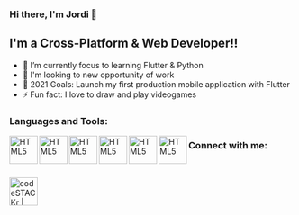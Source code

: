 ### Hi there, I'm Jordi 👋
## I'm a Cross-Platform & Web Developer!!

- 🎯 I’m currently focus to learning Flutter & Python 
- 👔 I'm looking to new opportunity of work
- 🥅 2021 Goals: Launch my first production mobile application with Flutter
- ⚡ Fun fact: I love to draw and play videogames

### Languages and Tools:

<img align="left" alt="HTML5" width="50px" src="https://cdn.jsdelivr.net/npm/simple-icons@3.13.0/icons/flutter.svg" />
<img align="left" alt="HTML5" width="50px" src="https://cdn.jsdelivr.net/npm/simple-icons@3.13.0/icons/python.svg" />

<img align="left" alt="HTML5" width="50px" src="https://cdn.jsdelivr.net/npm/simple-icons@3.13.0/icons/php.svg" />
<img align="left" alt="HTML5" width="50px" src="https://cdn.jsdelivr.net/npm/simple-icons@3.13.0/icons/codeigniter.svg" />

<img align="left" alt="HTML5" width="50px" src="https://cdn.jsdelivr.net/npm/simple-icons@3.13.0/icons/mysql.svg" />
<img align="left" alt="HTML5" width="50px" src="https://cdn.jsdelivr.net/npm/simple-icons@3.13.0/icons/mongodb.svg" />

### Connect with me:
<br />

[<img align="left" alt="codeSTACKr | LinkedIn" width="50px" src="https://cdn.jsdelivr.net/npm/simple-icons@v3/icons/linkedin.svg" />][linkedin]

<br />


[linkedin]: https://www.linkedin.com/in/jordi-vidal-rosello/